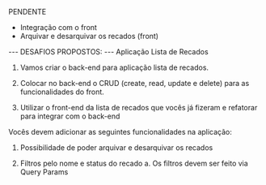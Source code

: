 PENDENTE

- Integração com o front
- Arquivar e desarquivar os recados (front)


--- DESAFIOS PROPOSTOS: ---
Aplicação Lista de Recados

1. Vamos criar o back-end para aplicação lista de recados. 
<!-- REALIZADO -->

2. Colocar no back-end o CRUD (create, read, update e delete) para as funcionalidades do front.
<!-- REALIZADO -->

3. Utilizar o front-end da lista de recados que vocês já fizeram e refatorar para integrar com o back-end
<!-- <<<<<< PENDENTE >>>>>> -->

Vocês devem adicionar as seguintes funcionalidades na aplicação:

1. Possibilidade de poder arquivar e desarquivar os recados
<!-- REALIZADO -->

2. Filtros pelo nome e status do recado
a. Os filtros devem ser feito via Query Params
<!-- REALIZADO -->